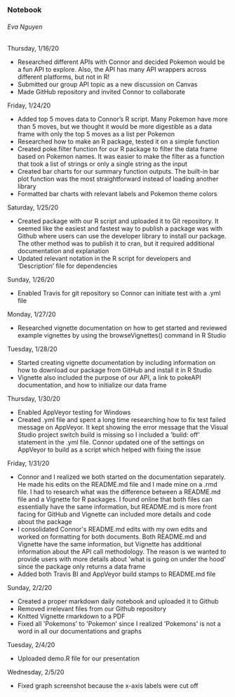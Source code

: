 
### Notebook
###### Eva Nguyen

Thursday, 1/16/20
* Researched different APIs with Connor and decided Pokemon would be a fun API to explore. Also, the API has many API wrappers across different platforms, but not in R!
* Submitted our group API topic as a new discussion on Canvas
* Made GitHub repository and invited Connor to collaborate

Friday, 1/24/20
* Added top 5 moves data to Connor’s R script. Many Pokemon have more than 5 moves, but we thought it would be more digestible as a data frame with only the top 5 moves as a list per Pokemon
* Researched how to make an R package, tested it on a simple function
* Created poke.filter function for our R package to filter the data frame based on Pokemon names. It was easier to make the filter as a function that took a list of strings or only a single string as the input
* Created bar charts for our summary function outputs. The built-in bar plot function was the most straightforward instead of loading another library
* Formatted bar charts with relevant labels and Pokemon theme colors

Saturday, 1/25/20
* Created package with our R script and uploaded it to Git repository. It seemed like the easiest and fastest way to publish a package was with Github where users can use the developer library to install our package. The other method was to publish it to cran, but it required additional documentation and explanation
* Updated relevant notation in the R script for developers and ‘Description’ file for dependencies

Sunday, 1/26/20
* Enabled Travis for git repository so Connor can initiate test with a .yml file

Monday, 1/27/20
* Researched vignette documentation on how to get started and reviewed example vignettes by using the browseVignettes() command in R Studio

Tuesday, 1/28/20
* Started creating vignette documentation by including information on how to download our package from GitHub and install it in R Studio
* Vignette also included the purpose of our API, a link to pokeAPI documentation, and how to initialize our data frame

Thursday, 1/30/20
* Enabled AppVeyor testing for Windows
* Created .yml file and spent a long time researching how to fix test failed message on AppVeyor. It kept showing the error message that the Visual Studio project switch build is missing so I included a 'build: off' statement in the .yml file. Connor updated one of the settings on AppVeyor to build as a script which helped with fixing the issue


Friday, 1/31/20
* Connor and I realized we both started on the documentation separately. He made his edits on the README.md file and I made mine on a .rmd file. I had to research what was the difference between a README.md file and a Vignette for R packages. I found online that both files can essentially have the same information, but README.md is more front facing for GitHub and Vignette can included more details and code about the package
* I consolidated Connor's README.md edits with my own edits and worked on formatting for both documents. Both README.md and Vignette have the same information, but Vignette has additional information about the API call methodology. The reason is we wanted to provide users with more details about 'what is going on under the hood' since the package only returns a data frame
* Added both Travis BI and AppVeyor build stamps to README.md file

Sunday, 2/2/20
* Created a proper markdown daily notebook and uploaded it to Github
* Removed irrelevant files from our Github repository 
* Knitted Vignette rmarkdown to a PDF
* Fixed all 'Pokemons' to 'Pokemon' since I realized 'Pokemons' is not a word in all our documentations and graphs

Tuesday, 2/4/20
* Uploaded demo.R file for our presentation

Wednesday, 2/5/20
* Fixed graph screenshot because the x-axis labels were cut off


